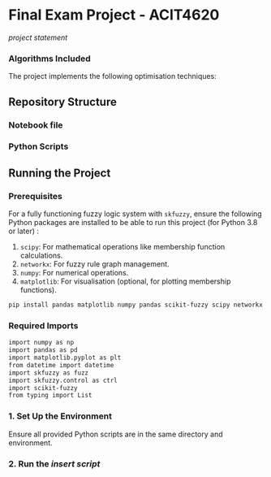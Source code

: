 # Final Exam Project - ACIT4620

_project statement_



### Algorithms Included
The project implements the following optimisation techniques:



## Repository Structure

### Notebook file

### Python Scripts

## Running the Project

### Prerequisites
For a fully functioning fuzzy logic system with `skfuzzy`, ensure the following Python packages are installed to be able to run this project (for Python 3.8 or later) :

1. `scipy`: For mathematical operations like membership function calculations.
2. `networkx`: For fuzzy rule graph management.
3. `numpy`: For numerical operations.
4. `matplotlib`: For visualisation (optional, for plotting membership functions).

```bash
pip install pandas matplotlib numpy pandas scikit-fuzzy scipy networkx
```

### Required Imports
```bash
import numpy as np
import pandas as pd
import matplotlib.pyplot as plt
from datetime import datetime
import skfuzzy as fuzz
import skfuzzy.control as ctrl
import scikit-fuzzy
from typing import List
```

### 1. Set Up the Environment
Ensure all provided Python scripts are in the same directory and environment.

### 2. Run the _insert script_


